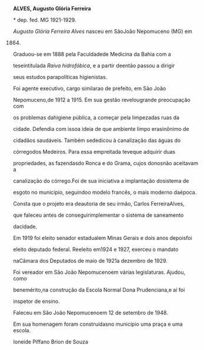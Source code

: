 **ALVES, Augusto Glória Ferreira**



\* dep. fed. MG 1921-1929.



*Augusto Glória Ferreira Alves* nasceu em SãoJoão Nepomuceno (MG) em

1864.



Graduou-se em 1888 pela Faculdadede Medicina da Bahia com a

teseintitulada *Raiva hidrofóbica*, e a partir deentão passou a dirigir

seus estudos parapolíticas higienistas.



Foi agente executivo, cargo similarao de prefeito, em São João

Nepomuceno,de 1912 a 1915. Em sua gestão revelougrande preocupação com

os problemas dahigiene pública, a começar pela limpezadas ruas da

cidade. Defendia com issoa ideia de que ambiente limpo erasinônimo de

cidadãos saudáveis. Também sededicou à canalização das águas do

córregodos Medeiros. Para essa empreitada teveque adquirir duas

propriedades, as fazendasdo Ronca e do Grama, cujos donosnão aceitavam a

canalização do córrego.Foi de sua iniciativa a implantação dosistema de

esgoto no município, seguindoo modelo francês, o mais moderno daépoca.

Consta que o projeto era deautoria de seu irmão, Carlos FerreiraAlves,

que faleceu antes de conseguirimplementar o sistema de saneamento

dacidade.



Em 1919 foi eleito senador estadualem Minas Gerais e dois anos depoisfoi

eleito deputado federal. Reeleito em1924 e 1927, exerceu o mandato

naCâmara dos Deputados de maio de 1921a dezembro de 1929.



Foi vereador em São João Nepomucenoem várias legislaturas. Ajudou, como

benemérito,na construção da Escola Normal Dona Prudenciana,e aí foi

inspetor de ensino.



Faleceu em São João Nepomucenoem 12 de setembro de 1948.



Em sua homenagem foram construídasno município uma praça e uma escola.



Ioneide Piffano Brion de Souza




